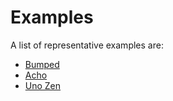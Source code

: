 # Examples

A list of representative examples are:

- [Bumped](https://github.com/bumped/bumped/blob/master/.bumpedrc)
- [Acho](https://github.com/achohq/acho/blob/master/.bumpedrc)
- [Uno Zen](https://github.com/Kikobeats/uno-zen/blob/master/.bumpedrc)
